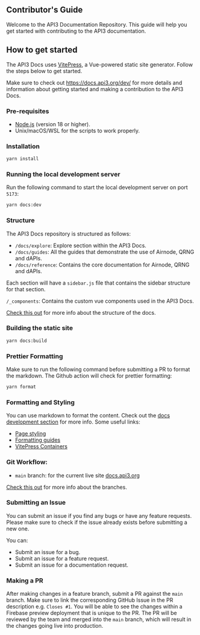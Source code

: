 ## Contributor's Guide

Welcome to the API3 Documentation Repository. This guide will help you get
started with contributing to the API3 documentation.

## How to get started

The API3 Docs uses [VitePress](https://vitepress.dev/), a Vue-powered static
site generator. Follow the steps below to get started.

Make sure to check out https://docs.api3.org/dev/ for more details and
information about getting started and making a contribution to the API3 Docs.

### Pre-requisites

- [Node.js](https://nodejs.org/en/) (version 18 or higher).
- Unix/macOS/WSL for the scripts to work properly.

### Installation

```bash
yarn install
```

### Running the local development server

Run the following command to start the local development server on port `5173`:

```bash
yarn docs:dev
```

### Structure

The API3 Docs repository is structured as follows:

- `/docs/explore`: Explore section within the API3 Docs.
- `/docs/guides`: All the guides that demonstrate the use of Airnode, QRNG and
  dAPIs.
- `/docs/reference`: Contains the core documentation for Airnode, QRNG and
  dAPIs.

Each section will have a `sidebar.js` file that contains the sidebar structure
for that section.

`/_components`: Contains the custom vue components used in the API3 Docs.

[Check this out](https://docs.api3.org/dev/docsets.html) for more info about the
structure of the docs.

### Building the static site

```bash
yarn docs:build
```

### Prettier Formatting

Make sure to run the following command before submitting a PR to format the
markdown. The Github action will check for prettier formatting:

```bash
yarn format
```

### Formatting and Styling

You can use markdown to format the content. Check out the
[docs development section](https://docs.api3.org/dev/) for more info. Some
useful links:

- [Page styling](https://docs.api3.org/dev/page-styling.html)
- [Formatting guides](https://docs.api3.org/dev/guides-format.html)
- [VitePress Containers](https://docs.api3.org/dev/containers.html)

### Git Workflow:

- `main` branch: for the current live site
  [docs.api3.org](https://docs.api3.org)

[Check this out](https://docs.api3.org/dev/firebase.html#repo-branches) for more
info about the branches.

### Submitting an Issue

You can submit an issue if you find any bugs or have any feature requests.
Please make sure to check if the issue already exists before submitting a new
one.

You can:

- Submit an issue for a bug.
- Submit an issue for a feature request.
- Submit an issue for a documentation request.

### Making a PR

After making changes in a feature branch, submit a PR against the `main` branch.
Make sure to link the corresponding GitHub Issue in the PR description e.g.
`Closes #1`. You will be able to see the changes within a Firebase preview
deployment that is unique to the PR. The PR will be reviewed by the team and
merged into the `main` branch, which will result in the changes going live into
production.
